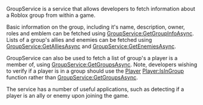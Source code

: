 GroupService is a service that allows developers to fetch information about a
Roblox group from within a game.

Basic information on the group, including it's name, description, owner, roles
and emblem can be fetched using [GroupService:GetGroupInfoAsync](https://create.roblox.com/docs/reference/engine/classes/GroupService#GetGroupInfoAsync). Lists of a
group's allies and enemies can be fetched using [GroupService:GetAlliesAsync](https://create.roblox.com/docs/reference/engine/classes/GroupService#GetAlliesAsync)
and [GroupService:GetEnemiesAsync](https://create.roblox.com/docs/reference/engine/classes/GroupService#GetEnemiesAsync).

GroupService can also be used to fetch a list of group's a player is a member
of, using [GroupService:GetGroupsAsync](https://create.roblox.com/docs/reference/engine/classes/GroupService#GetGroupsAsync). Note, developers wishing to verify if
a player is in a group should use the [Player](https://create.roblox.com/docs/reference/engine/classes/Player) [Player:IsInGroup](https://create.roblox.com/docs/reference/engine/classes/Player#IsInGroup) function
rather than [GroupService:GetGroupsAsync](https://create.roblox.com/docs/reference/engine/classes/GroupService#GetGroupsAsync).

The service has a number of useful applications, such as detecting if a player
is an ally or enemy upon joining the game.
